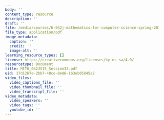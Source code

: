 ```yaml
---
body: ''
content_type: resource
description: ''
draft: ''
file: /media/courses/6-042j-mathematics-for-computer-science-spring-2015/mit6_042js15_session32.pdf
file_type: application/pdf
image_metadata:
  caption: ''
  credit: ''
  image-alt: ''
learning_resource_types: []
license: https://creativecommons.org/licenses/by-nc-sa/4.0/
resourcetype: Document
title: MIT6_042JS15_Session32.pdf
uid: 17d12b7e-2bb7-40ce-8e86-1b3eb05845a2
video_files:
  video_captions_file: ''
  video_thumbnail_file: ''
  video_transcript_file: ''
video_metadata:
  video_speakers: ''
  video_tags: ''
  youtube_id: ''
---
```

